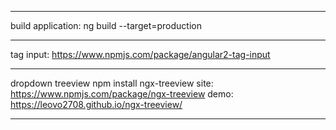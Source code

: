 ***********************************************
build application:
ng build --target=production
***********************************************
tag input:
https://www.npmjs.com/package/angular2-tag-input
***********************************************
dropdown treeview
npm install ngx-treeview
site: https://www.npmjs.com/package/ngx-treeview
demo: https://leovo2708.github.io/ngx-treeview/
***********************************************